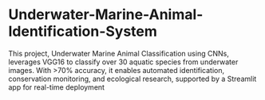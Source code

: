 # Underwater-Marine-Animal-Identification-System
This project, Underwater Marine Animal Classification using CNNs, leverages VGG16 to classify over 30 aquatic species from underwater images. With >70% accuracy, it enables automated identification, conservation monitoring, and ecological research, supported by a Streamlit app for real-time deployment
